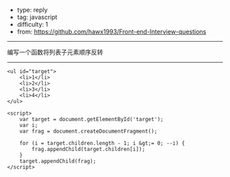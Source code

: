 
- type: reply
- tag: javascript
- difficulty:  1
- from: https://github.com/hawx1993/Front-end-Interview-questions
--------

编写一个函数将列表子元素顺序反转

---------


```
<ul id="target">
    <li>1</li>
    <li>2</li>
    <li>3</li>
    <li>4</li>
</ul>

<script>
    var target = document.getElementById('target');
    var i;
    var frag = document.createDocumentFragment();

    for (i = target.children.length - 1; i &gt;= 0; --i) {
        frag.appendChild(target.children[i]);
    }
    target.appendChild(frag);
</script>
```

